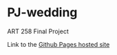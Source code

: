 # PJ-wedding
ART 258 Final Project

Link to the [Github Pages hosted site](https://github.com/jessieqc1/PJ-wedding)
